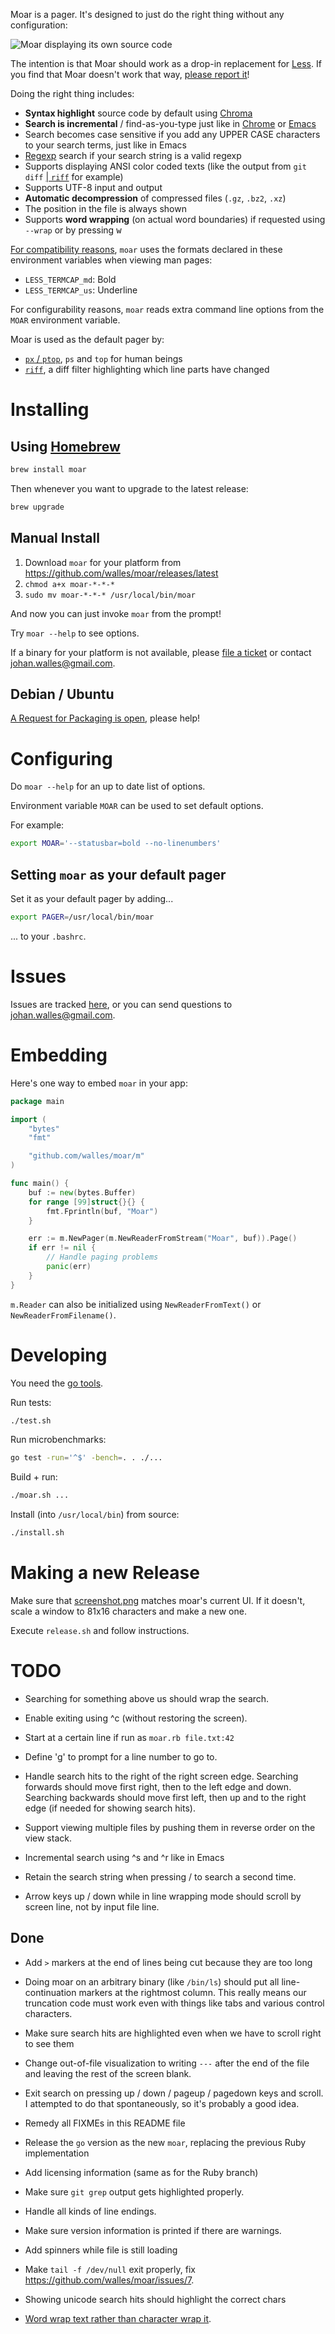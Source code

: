 Moar is a pager. It's designed to just do the right thing without any
configuration:

![Moar displaying its own source code](screenshot.png)

The intention is that Moar should work as a drop-in replacement for
[Less](http://www.greenwoodsoftware.com/less/). If you find that Moar
doesn't work that way,
[please report it](https://github.com/walles/moar/issues)!

Doing the right thing includes:

- **Syntax highlight** source code by default using
  [Chroma](https://github.com/alecthomas/chroma)
- **Search is incremental** / find-as-you-type just like in
  [Chrome](http://www.google.com/chrome) or
  [Emacs](http://www.gnu.org/software/emacs/)
- Search becomes case sensitive if you add any UPPER CASE characters
  to your search terms, just like in Emacs
- [Regexp](http://en.wikipedia.org/wiki/Regular_expression#Basic_concepts)
  search if your search string is a valid regexp
- Supports displaying ANSI color coded texts (like the output from
  `git diff` [| `riff`](https://github.com/walles/riff) for example)
- Supports UTF-8 input and output
- **Automatic decompression** of compressed files (`.gz`, `.bz2`, `.xz`)
- The position in the file is always shown
- Supports **word wrapping** (on actual word boundaries) if requested using
  `--wrap` or by pressing <kbd>w</kbd>

[For compatibility reasons](https://github.com/walles/moar/issues/14), `moar`
uses the formats declared in these environment variables when viewing man pages:

- `LESS_TERMCAP_md`: Bold
- `LESS_TERMCAP_us`: Underline

For configurability reasons, `moar` reads extra command line options from the
`MOAR` environment variable.

Moar is used as the default pager by:

- [`px` / `ptop`](https://github.com/walles/px), `ps` and `top` for human beings
- [`riff`](https://github.com/walles/riff), a diff filter highlighting which line parts have changed

# Installing

## Using [Homebrew](https://brew.sh/)

```sh
brew install moar
```

Then whenever you want to upgrade to the latest release:

```sh
brew upgrade
```

## Manual Install

1. Download `moar` for your platform from
   <https://github.com/walles/moar/releases/latest>
1. `chmod a+x moar-*-*-*`
1. `sudo mv moar-*-*-* /usr/local/bin/moar`

And now you can just invoke `moar` from the prompt!

Try `moar --help` to see options.

If a binary for your platform is not available, please
[file a ticket](https://github.com/walles/moar/releases) or contact
<johan.walles@gmail.com>.

## Debian / Ubuntu

[A Request for Packaging is open](https://bugs.debian.org/cgi-bin/bugreport.cgi?bug=944035),
please help!

# Configuring

Do `moar --help` for an up to date list of options.

Environment variable `MOAR` can be used to set default options.

For example:

```bash
export MOAR='--statusbar=bold --no-linenumbers'
```

## Setting `moar` as your default pager

Set it as your default pager by adding...

```bash
export PAGER=/usr/local/bin/moar
```

... to your `.bashrc`.

# Issues

Issues are tracked [here](https://github.com/walles/moar/issues), or
you can send questions to <johan.walles@gmail.com>.

# Embedding

Here's one way to embed `moar` in your app:

```go
package main

import (
	"bytes"
	"fmt"

	"github.com/walles/moar/m"
)

func main() {
	buf := new(bytes.Buffer)
	for range [99]struct{}{} {
		fmt.Fprintln(buf, "Moar")
	}

	err := m.NewPager(m.NewReaderFromStream("Moar", buf)).Page()
	if err != nil {
		// Handle paging problems
		panic(err)
	}
}
```

`m.Reader` can also be initialized using `NewReaderFromText()` or
`NewReaderFromFilename()`.

# Developing

You need the [go tools](https://golang.org/doc/install).

Run tests:

```bash
./test.sh
```

Run microbenchmarks:

```bash
go test -run='^$' -bench=. . ./...
```

Build + run:

```bash
./moar.sh ...
```

Install (into `/usr/local/bin`) from source:

```bash
./install.sh
```

# Making a new Release

Make sure that [screenshot.png](screenshot.png) matches moar's current UI.
If it doesn't, scale a window to 81x16 characters and make a new one.

Execute `release.sh` and follow instructions.

# TODO

- Searching for something above us should wrap the search.

- Enable exiting using ^c (without restoring the screen).

- Start at a certain line if run as `moar.rb file.txt:42`

- Define 'g' to prompt for a line number to go to.

- Handle search hits to the right of the right screen edge. Searching forwards
  should move first right, then to the left edge and down. Searching backwards
  should move first left, then up and to the right edge (if needed for showing
  search hits).

- Support viewing multiple files by pushing them in reverse order on the view
  stack.

- Incremental search using ^s and ^r like in Emacs

- Retain the search string when pressing / to search a second time.

- Arrow keys up / down while in line wrapping mode should scroll by screen line,
  not by input file line.

## Done

- Add `>` markers at the end of lines being cut because they are too long

- Doing moar on an arbitrary binary (like `/bin/ls`) should put all
  line-continuation markers at the rightmost column. This really means our
  truncation code must work even with things like tabs and various control
  characters.

- Make sure search hits are highlighted even when we have to scroll right
  to see them

- Change out-of-file visualization to writing `---` after the end of the file
  and leaving the rest of the screen blank.

- Exit search on pressing up / down / pageup / pagedown keys and
  scroll. I attempted to do that spontaneously, so it's probably a
  good idea.

- Remedy all FIXMEs in this README file

- Release the `go` version as the new `moar`, replacing the previous Ruby
  implementation

- Add licensing information (same as for the Ruby branch)

- Make sure `git grep` output gets highlighted properly.

- Handle all kinds of line endings.

- Make sure version information is printed if there are warnings.

- Add spinners while file is still loading

- Make `tail -f /dev/null` exit properly, fix
  <https://github.com/walles/moar/issues/7>.

- Showing unicode search hits should highlight the correct chars

- [Word wrap text rather than character wrap it](m/linewrapper.go).
